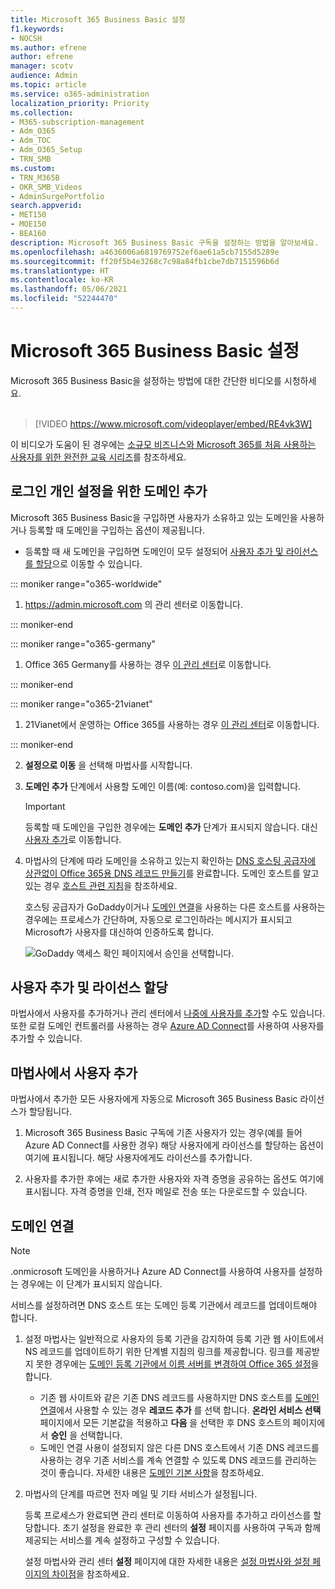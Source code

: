 ```yaml
---
title: Microsoft 365 Business Basic 설정
f1.keywords:
- NOCSH
ms.author: efrene
author: efrene
manager: scotv
audience: Admin
ms.topic: article
ms.service: o365-administration
localization_priority: Priority
ms.collection:
- M365-subscription-management
- Adm_O365
- Adm_TOC
- Adm_O365_Setup
- TRN_SMB
ms.custom:
- TRN_M365B
- OKR_SMB_Videos
- AdminSurgePortfolio
search.appverid:
- MET150
- MOE150
- BEA160
description: Microsoft 365 Business Basic 구독을 설정하는 방법을 알아보세요.
ms.openlocfilehash: a4636006a6819769752ef6ae61a5cb7155d5289e
ms.sourcegitcommit: ff20f5b4e3268c7c98a84fb1cbe7db7151596b6d
ms.translationtype: HT
ms.contentlocale: ko-KR
ms.lasthandoff: 05/06/2021
ms.locfileid: "52244470"
---
```

# <a name="set-up-microsoft-365-business-basic"></a>Microsoft 365 Business Basic 설정

 Microsoft 365 Business Basic을 설정하는 방법에 대한 간단한 비디오를 시청하세요.<br><br>

> [!VIDEO https://www.microsoft.com/videoplayer/embed/RE4vk3W]

이 비디오가 도움이 된 경우에는 [소규모 비즈니스와 Microsoft 365를 처음 사용하는 사용자를 위한 완전한 교육 시리즈](../../business-video/index.yml)를 참조하세요.

## <a name="add-your-domain-to-personalize-sign-in"></a>로그인 개인 설정을 위한 도메인 추가

Microsoft 365 Business Basic을 구입하면 사용자가 소유하고 있는 도메인을 사용하거나 등록할 때 도메인을 구입하는 옵션이 제공됩니다.

- 등록할 때 새 도메인을 구입하면 도메인이 모두 설정되어 [사용자 추가 및 라이선스를 할당](#add-users-and-assign-licenses)으로 이동할 수 있습니다.

 ::: moniker range="o365-worldwide"

1. <a href="https://go.microsoft.com/fwlink/p/?linkid=2024339" target="_blank">https://admin.microsoft.com</a> 의 관리 센터로 이동합니다.

::: moniker-end

::: moniker range="o365-germany"

1. Office 365 Germany를 사용하는 경우 [이 관리 센터](https://go.microsoft.com/fwlink/p/?linkid=848041)로 이동합니다.

::: moniker-end

::: moniker range="o365-21vianet"

1. 21Vianet에서 운영하는 Office 365를 사용하는 경우 [이 관리 센터](https://go.microsoft.com/fwlink/p/?linkid=850627)로 이동합니다.

::: moniker-end 

2. **설정으로 이동** 을 선택해 마법사를 시작합니다.
    
3. **도메인 추가** 단계에서 사용할 도메인 이름(예: contoso.com)을 입력합니다.

    > [!IMPORTANT]
    > 등록할 때 도메인을 구입한 경우에는 **도메인 추가** 단계가 표시되지 않습니다. 대신 [사용자 추가](#add-users-and-assign-licenses)로 이동합니다.

    
4. 마법사의 단계에 따라 도메인을 소유하고 있는지 확인하는 [DNS 호스팅 공급자에 상관없이 Office 365용 DNS 레코드 만들기](/office365/admin/get-help-with-domains/create-dns-records-at-any-dns-hosting-provider)를 완료합니다. 도메인 호스트를 알고 있는 경우 [호스트 관련 지침](/office365/admin/get-help-with-domains/set-up-your-domain-host-specific-instructions)을 참조하세요.

    호스팅 공급자가 GoDaddy이거나 [도메인 연결](/office365/admin/get-help-with-domains/domain-connect)을 사용하는 다른 호스트를 사용하는 경우에는 프로세스가 간단하며, 자동으로 로그인하라는 메시지가 표시되고 Microsoft가 사용자를 대신하여 인증하도록 합니다.

    ![GoDaddy 액세스 확인 페이지에서 승인을 선택합니다.](../../media/godaddyauth.png)

## <a name="add-users-and-assign-licenses"></a>사용자 추가 및 라이선스 할당

마법사에서 사용자를 추가하거나 관리 센터에서 [나중에 사용자를 추가](../add-users/add-users.md)할 수도 있습니다. 또한 로컬 도메인 컨트롤러를 사용하는 경우 [Azure AD Connect](/azure/active-directory/hybrid/how-to-connect-install-express)를 사용하여 사용자를 추가할 수 있습니다.

## <a name="add-users-in-the-wizard"></a>마법사에서 사용자 추가

마법사에서 추가한 모든 사용자에게 자동으로 Microsoft 365 Business Basic 라이선스가 할당됩니다.

1. Microsoft 365 Business Basic 구독에 기존 사용자가 있는 경우(예를 들어 Azure AD Connect를 사용한 경우) 해당 사용자에게 라이선스를 할당하는 옵션이 여기에 표시됩니다. 해당 사용자에게도 라이선스를 추가합니다.

2. 사용자를 추가한 후에는 새로 추가한 사용자와 자격 증명을 공유하는 옵션도 여기에 표시됩니다. 자격 증명을 인쇄, 전자 메일로 전송 또는 다운로드할 수 있습니다.

## <a name="connect-your-domain"></a>도메인 연결

> [!NOTE]
> .onmicrosoft 도메인을 사용하거나 Azure AD Connect를 사용하여 사용자를 설정하는 경우에는 이 단계가 표시되지 않습니다.
  
서비스를 설정하려면 DNS 호스트 또는 도메인 등록 기관에서 레코드를 업데이트해야 합니다.
  
1. 설정 마법사는 일반적으로 사용자의 등록 기관을 감지하여 등록 기관 웹 사이트에서 NS 레코드를 업데이트하기 위한 단계별 지침의 링크를 제공합니다. 링크를 제공받지 못한 경우에는 [도메인 등록 기관에서 이름 서버를 변경하여 Office 365 설정](../get-help-with-domains/change-nameservers-at-any-domain-registrar.md)을 합니다. 

    - 기존 웹 사이트와 같은 기존 DNS 레코드를 사용하지만 DNS 호스트를 [도메인 연결](/office365/admin/get-help-with-domains/domain-connect)에서 사용할 수 있는 경우 **레코드 추가** 를 선택 합니다. **온라인 서비스 선택** 페이지에서 모든 기본값을 적용하고 **다음** 을 선택한 후 DNS 호스트의 페이지에서 **승인** 을 선택합니다.
    - 도메인 연결 사용이 설정되지 않은 다른 DNS 호스트에서 기존 DNS 레코드를 사용하는 경우 기존 서비스를 계속 연결할 수 있도록 DNS 레코드를 관리하는 것이 좋습니다. 자세한 내용은 [도메인 기본 사항](/office365/admin/get-help-with-domains/dns-basics)을 참조하세요.

2. 마법사의 단계를 따르면 전자 메일 및 기타 서비스가 설정됩니다.

    등록 프로세스가 완료되면 관리 센터로 이동하여 사용자를 추가하고 라이선스를 할당합니다. 초기 설정을 완료한 후 관리 센터의 **설정** 페이지를 사용하여 구독과 함께 제공되는 서비스를 계속 설정하고 구성할 수 있습니다.

    설정 마법사와 관리 센터 **설정** 페이지에 대한 자세한 내용은 [설정 마법사와 설정 페이지의 차이점](o365-setup-wizard-and-setup-page.md)을 참조하세요.